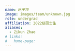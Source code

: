 ```yaml
---
name: 赵子坤
image: images/team/unknown.jpg
role: undergrad
affiliation: 2022级硕士生
aliases:
  - Zikun Zhao
# links:
#   home-page:
---
```

